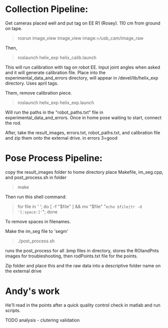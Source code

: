 



# Collection Pipeline:

Get cameras placed well and put tag on EE R1 (Rosey). 110 cm from ground on tape.

> rosrun image_view image_view image:=/usb_cam/image_raw

Then,

> roslaunch helix_exp helix_calib.launch


This will run calibration with tag on robot EE. Input joint angles when asked and it will generate calibration file. Place into the experimental_data_and_errors directory, will appear in /devel/lib/helix_exp directory. Uses april tags.

Them, remove calibration piece. 

> roslaunch helix_exp helix_exp.launch


Will run the paths in the "robot_paths.txt" file in experimental_data_and_errors. Once in home pose waiting to start, connect the rod.

After, take the result_images, errors.txt, robot_paths.txt, and calibration file and zip them onto the external drive. in errors 3=good



# Pose Process Pipeline:

copy the result_images folder to home directory
place Makefile, im_seg.cpp, and post_process.sh in folder

> make 

Then run this shell command:

> for file in *' '*; do [ -f "$file" ] && mv "$file" "`echo $file|tr -d '[:space:]'`"; done

To remove spaces in filenames. 

Make the im_seg file to 'segm'

> ./post_process.sh


runs the post_process for all .bmp files in directory, stores the ROIandPnts images for troubleshooting, then rodPoints.txt file for the points. 

Zip folder and place this and the raw data into a descriptive folder name on the external drive



# Andy's work

He'll read in the points after a quick quality control check in matlab and run scripts.

        
TODO analysis
        - clutering validation
        


